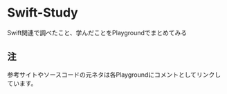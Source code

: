 # Swift-Study
Swift関連で調べたこと、学んだことをPlaygroundでまとめてみる

## 注
参考サイトやソースコードの元ネタは各Playgroundにコメントとしてリンクしています。
